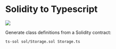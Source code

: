 # Solidity to Typescript

![](https://github.com/gregdhill/ts-sol/workflows/test/badge.svg)

Generate class definitions from a Solidity contract:

```shell
ts-sol sol/Storage.sol Storage.ts
```